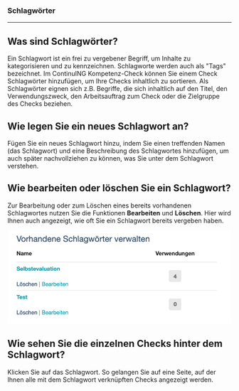 ### Schlagwörter

---

## Was sind Schlagwörter?
Ein Schlagwort ist ein frei zu vergebener Begriff, um Inhalte zu kategorisieren und zu kennzeichnen. Schlagworte werden auch als "Tags" bezeichnet. Im ContinuING Kompetenz-Check können Sie einem Check Schlagwörter hinzufügen, um Ihre Checks inhaltlich zu sortieren. Als Schlagwörter eignen sich z.B. Begriffe, die sich inhaltlich auf den Titel, den Verwendungszweck, den Arbeitsauftrag zum Check oder die Zielgruppe des Checks beziehen.

## Wie legen Sie ein neues Schlagwort an?
Fügen Sie ein neues Schlagwort hinzu, indem Sie einen treffenden Namen (das Schlagwort) und eine Beschreibung des Schlagwortes hinzufügen, um auch später nachvollziehen zu können, was Sie unter dem Schlagwort verstehen. 

## Wie bearbeiten oder löschen Sie ein Schlagwort?
Zur Bearbeitung oder zum Löschen eines bereits vorhandenen Schlagwortes nutzen Sie die Funktionen **Bearbeiten** und **Löschen**.
Hier wird Ihnen auch angezeigt, wie oft Sie ein Schlagwort bereits vergeben haben.

![Ansicht zur Bearbeitung eines Schlagwortes](media/Schlagwort_Detail.jpg)


## Wie sehen Sie die einzelnen Checks hinter dem Schlagwort?
Klicken Sie auf das Schlagwort. So gelangen Sie auf eine Seite, auf der Ihnen alle mit dem Schlagwort verknüpften Checks angezeigt werden.

